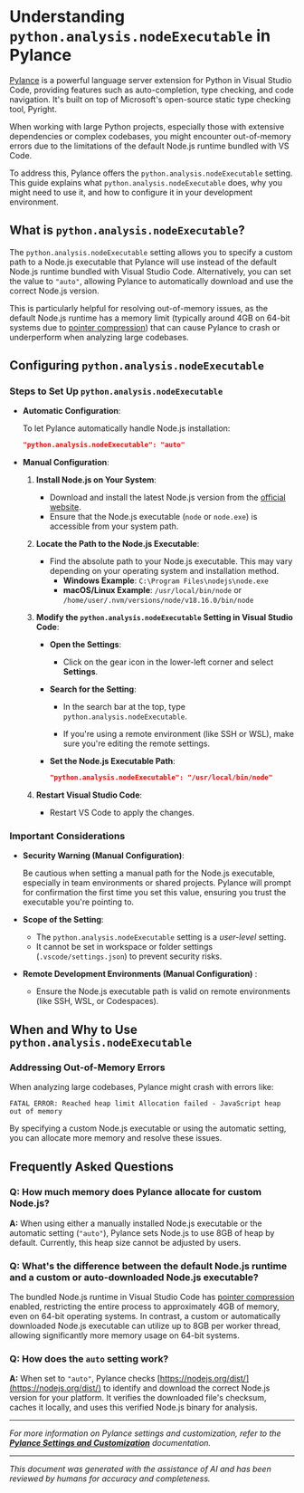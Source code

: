 # Understanding `python.analysis.nodeExecutable` in Pylance

[Pylance](https://marketplace.visualstudio.com/items?itemName=ms-python.vscode-pylance) is a powerful language server extension for Python in Visual Studio Code, providing features such as auto-completion, type checking, and code navigation. It's built on top of Microsoft's open-source static type checking tool, Pyright.

When working with large Python projects, especially those with extensive dependencies or complex codebases, you might encounter out-of-memory errors due to the limitations of the default Node.js runtime bundled with VS Code.

To address this, Pylance offers the `python.analysis.nodeExecutable` setting. This guide explains what `python.analysis.nodeExecutable` does, why you might need to use it, and how to configure it in your development environment.

## What is `python.analysis.nodeExecutable`?

The `python.analysis.nodeExecutable` setting allows you to specify a custom path to a Node.js executable that Pylance will use instead of the default Node.js runtime bundled with Visual Studio Code. Alternatively, you can set the value to `"auto"`, allowing Pylance to automatically download and use the correct Node.js version.

This is particularly helpful for resolving out-of-memory issues, as the default Node.js runtime has a memory limit (typically around 4GB on 64-bit systems due to [pointer compression](https://www.electronjs.org/blog/v8-memory-cage)) that can cause Pylance to crash or underperform when analyzing large codebases.

## Configuring `python.analysis.nodeExecutable`

### Steps to Set Up `python.analysis.nodeExecutable`

- **Automatic Configuration**:

  To let Pylance automatically handle Node.js installation:

  ```json
  "python.analysis.nodeExecutable": "auto"
  ```

- **Manual Configuration**:

  1. **Install Node.js on Your System**:

     - Download and install the latest Node.js version from the [official website](https://nodejs.org/en/download/).
     - Ensure that the Node.js executable (`node` or `node.exe`) is accessible from your system path.

  2. **Locate the Path to the Node.js Executable**:

     - Find the absolute path to your Node.js executable. This may vary depending on your operating system and installation method.
       - **Windows Example**: `C:\Program Files\nodejs\node.exe`
       - **macOS/Linux Example**: `/usr/local/bin/node` or `/home/user/.nvm/versions/node/v18.16.0/bin/node`

  3. **Modify the **`python.analysis.nodeExecutable`** Setting in Visual Studio Code**:

     - **Open the Settings**:

       - Click on the gear icon in the lower-left corner and select **Settings**.

     - **Search for the Setting**:

       - In the search bar at the top, type `python.analysis.nodeExecutable`.

       - If you're using a remote environment (like SSH or WSL), make sure you're editing the remote settings.

     - **Set the Node.js Executable Path**:

       ```json
       "python.analysis.nodeExecutable": "/usr/local/bin/node"
       ```

  4. **Restart Visual Studio Code**:

     - Restart VS Code to apply the changes.

### Important Considerations

- **Security Warning (Manual Configuration)**:

  Be cautious when setting a manual path for the Node.js executable, especially in team environments or shared projects. Pylance will prompt for confirmation the first time you set this value, ensuring you trust the executable you're pointing to.

- **Scope of the Setting**:

  - The `python.analysis.nodeExecutable` setting is a *user-level* setting.
  - It cannot be set in workspace or folder settings (`.vscode/settings.json`) to prevent security risks.

- **Remote Development Environments (Manual Configuration)** :

  - Ensure the Node.js executable path is valid on remote environments (like SSH, WSL, or Codespaces).

## When and Why to Use `python.analysis.nodeExecutable`

### Addressing Out-of-Memory Errors

When analyzing large codebases, Pylance might crash with errors like:

```
FATAL ERROR: Reached heap limit Allocation failed - JavaScript heap out of memory
```

By specifying a custom Node.js executable or using the automatic setting, you can allocate more memory and resolve these issues.

## Frequently Asked Questions

### Q: How much memory does Pylance allocate for custom Node.js?

**A:** When using either a manually installed Node.js executable or the automatic setting (`"auto"`), Pylance sets Node.js to use 8GB of heap by default. Currently, this heap size cannot be adjusted by users.

### Q: What's the difference between the default Node.js runtime and a custom or auto-downloaded Node.js executable?

The bundled Node.js runtime in Visual Studio Code has [pointer compression](https://www.electronjs.org/blog/v8-memory-cage) enabled, restricting the entire process to approximately 4GB of memory, even on 64-bit operating systems. In contrast, a custom or automatically downloaded Node.js executable can utilize up to 8GB per worker thread, allowing significantly more memory usage on 64-bit systems.

### Q: How does the `auto` setting work?

**A:** When set to `"auto"`, Pylance checks [https://nodejs.org/dist/](https://nodejs.org/dist/) to identify and download the correct Node.js version for your platform. It verifies the downloaded file's checksum, caches it locally, and uses this verified Node.js binary for analysis.

---

*For more information on Pylance settings and customization, refer to the **[Pylance Settings and Customization](https://code.visualstudio.com/docs/python/settings-reference)** documentation.*

---

*This document was generated with the assistance of AI and has been reviewed by humans for accuracy and completeness.*